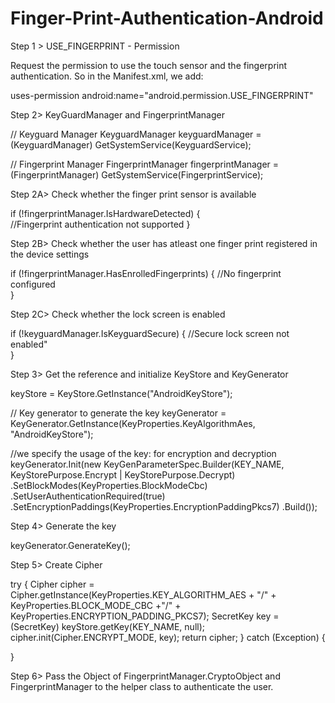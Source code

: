 # Finger-Print-Authentication-Android

Step 1 > USE_FINGERPRINT - Permission

Request the permission to use the touch sensor and the fingerprint authentication. 
So in the Manifest.xml, we add:

uses-permission android:name="android.permission.USE_FINGERPRINT"

Step 2> KeyGuardManager and FingerprintManager

// Keyguard Manager
KeyguardManager keyguardManager = (KeyguardManager)
                  GetSystemService(KeyguardService);

// Fingerprint Manager
FingerprintManager fingerprintManager = (FingerprintManager) 
                 GetSystemService(FingerprintService);
                 

Step 2A> Check whether the finger print sensor is available

 if (!fingerprintManager.IsHardwareDetected) {     
    //Fingerprint authentication not supported
   }

Step 2B> Check whether the user has atleast one finger print registered in the device settings

if (!fingerprintManager.HasEnrolledFingerprints) {
     //No fingerprint configured     
   }
   
Step 2C> Check whether the lock screen is enabled

   if (!keyguardManager.IsKeyguardSecure) {
      //Secure lock screen not enabled"   
   }
   
Step 3> Get the reference and initialize KeyStore and KeyGenerator

keyStore = KeyStore.GetInstance("AndroidKeyStore");

// Key generator to generate the key
keyGenerator = KeyGenerator.GetInstance(KeyProperties.KeyAlgorithmAes, "AndroidKeyStore");

//we specify the usage of the key: for encryption and decryption
 keyGenerator.Init(new KeyGenParameterSpec.Builder(KEY_NAME, KeyStorePurpose.Encrypt | KeyStorePurpose.Decrypt)
                .SetBlockModes(KeyProperties.BlockModeCbc)
                .SetUserAuthenticationRequired(true)
                .SetEncryptionPaddings(KeyProperties.EncryptionPaddingPkcs7)
                .Build());

Step 4> Generate the key

keyGenerator.GenerateKey();

Step 5> Create Cipher

 try 
 {
    Cipher cipher = Cipher.getInstance(KeyProperties.KEY_ALGORITHM_AES + "/"
     + KeyProperties.BLOCK_MODE_CBC 
     +"/"
     + KeyProperties.ENCRYPTION_PADDING_PKCS7);
     SecretKey key = (SecretKey) keyStore.getKey(KEY_NAME,
             null);
     cipher.init(Cipher.ENCRYPT_MODE, key);
     return cipher;
  }
  catch (Exception)
  {
    
  }
  
Step 6> Pass the Object of FingerprintManager.CryptoObject and FingerprintManager to the helper class to authenticate the user.  
   
   
